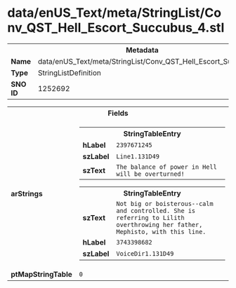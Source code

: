 <h1>data/enUS_Text/meta/StringList/Conv_QST_Hell_Escort_Succubus_4.stl</h1><table><tr><th colspan="100%">Metadata</th></tr><tr><td><b>Name</b></td><td>data/enUS_Text/meta/StringList/Conv_QST_Hell_Escort_Succubus_4.stl</td></tr><tr><td><b>Type</b></td><td>StringListDefinition</td></tr><tr><td><b>SNO ID</b></td><td>1252692</td></tr></table>

<table><tr><th colspan="100%">Fields</th></tr><tr><td><b>arStrings</b></td><td><table><tr><th colspan="100%">StringTableEntry</th></tr><tr><td><b>hLabel</b></td><td><code>2397671245</code></td></tr><tr><td><b>szLabel</b></td><td><code>Line1.131D49</code></td></tr><tr><td><b>szText</b></td><td><code>The balance of power in Hell will be overturned!</code></td></tr></table>


<table><tr><th colspan="100%">StringTableEntry</th></tr><tr><td><b>szText</b></td><td><code>Not big or boisterous--calm and controlled. She is referring to Lilith overthrowing her father, Mephisto, with this line.</code></td></tr><tr><td><b>hLabel</b></td><td><code>3743398682</code></td></tr><tr><td><b>szLabel</b></td><td><code>VoiceDir1.131D49</code></td></tr></table>


</td></tr><tr><td><b>ptMapStringTable</b></td><td><code>0</code></td></tr></table>

